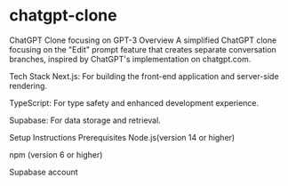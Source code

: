 # chatgpt-clone


ChatGPT Clone focusing on GPT-3
Overview
A simplified ChatGPT clone focusing on the "Edit" prompt feature that creates separate conversation branches, inspired by ChatGPT's implementation on chatgpt.com.

Tech Stack
Next.js: For building the front-end application and server-side rendering.

TypeScript: For type safety and enhanced development experience.

Supabase: For data storage and retrieval.

Setup Instructions
Prerequisites
Node.js(version 14 or higher)

npm (version 6 or higher)

Supabase account

